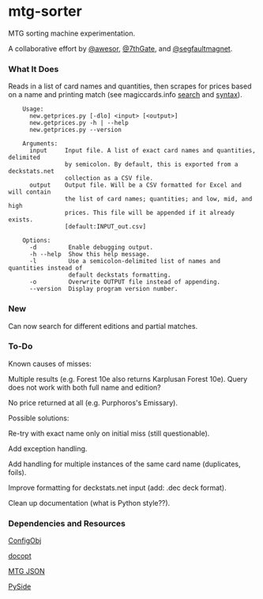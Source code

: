 # mtg-sorter
MTG sorting machine experimentation.

A collaborative effort by [@awesor](https://github.com/awesor), [@7thGate](https://github.com/7thGate), and [@segfaultmagnet](https://github.com/segfaultmagnet).

### What It Does
Reads in a list of card names and quantities, then scrapes for prices based on a name and printing match (see magiccards.info [search](http://magiccards.info/search.html) and [syntax](http://magiccards.info/syntax.html)).

        Usage:
          new.getprices.py [-dlo] <input> [<output>]
          new.getprices.py -h | --help
          new.getprices.py --version

        Arguments:
          input     Input file. A list of exact card names and quantities, delimited
                    by semicolon. By default, this is exported from a deckstats.net
                    collection as a CSV file.
          output    Output file. Will be a CSV formatted for Excel and will contain
                    the list of card names; quantities; and low, mid, and high
                    prices. This file will be appended if it already exists.
                    [default:INPUT_out.csv]

        Options:
          -d         Enable debugging output.
          -h --help  Show this help message.
          -l         Use a semicolon-delimited list of names and quantities instead of
                     default deckstats formatting.
          -o         Overwrite OUTPUT file instead of appending.
          --version  Display program version number.

### New
Can now search for different editions and partial matches.

### To-Do
Known causes of misses:

  Multiple results (e.g. Forest 10e also returns Karplusan Forest 10e). Query does not work with both full name and edition?

  No price returned at all (e.g. Purphoros's Emissary).

Possible solutions:

  Re-try with exact name only on initial miss (still questionable).

Add exception handling.

Add handling for multiple instances of the same card name (duplicates, foils).

Improve formatting for deckstats.net input (add: .dec deck format).

Clean up documentation (what is Python style??).

### Dependencies and Resources
[ConfigObj](http://www.voidspace.org.uk/python/configobj.html)

[docopt](http://docopt.org/)

[MTG JSON](http://mtgjson.com/)

[PySide](https://pypi.python.org/pypi/PySide/)
